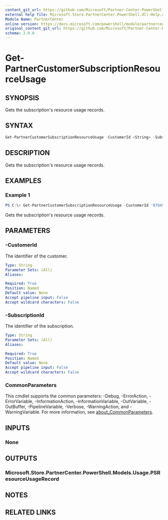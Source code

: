 ```yaml
---
content_git_url: https://github.com/Microsoft/Partner-Center-PowerShell/blob/master/docs/help/Get-PartnerCustomerSubscriptionResourceUsage.md
external help file: Microsoft.Store.PartnerCenter.PowerShell.dll-Help.xml
Module Name: PartnerCenter
online version: https://docs.microsoft.com/powershell/module/partnercenter/Get-PartnerCustomerSubscriptionResourceUsage
original_content_git_url: https://github.com/Microsoft/Partner-Center-PowerShell/blob/master/docs/help/Get-PartnerCustomerSubscriptionResourceUsage.md
schema: 2.0.0
---
```


# Get-PartnerCustomerSubscriptionResourceUsage

## SYNOPSIS
Gets the subscription's resource usage records.

## SYNTAX

```powershell
Get-PartnerCustomerSubscriptionResourceUsage -CustomerId <String> -SubscriptionId <String> [<CommonParameters>]
```

## DESCRIPTION
Gets the subscription's resource usage records.

## EXAMPLES

### Example 1
```powershell
PS C:\> Get-PartnerCustomerSubscriptionResourceUsage -CustomerId '87045e4b-ab69-4a8f-875a-af020b383bc6' -SubscriptionId 'd2a89f2d-1aa1-4f09-bc62-cefd8d0a005c'
```

Gets the subscription's resource usage records.

## PARAMETERS

### -CustomerId
The identifier of the customer.

```yaml
Type: String
Parameter Sets: (All)
Aliases:

Required: True
Position: Named
Default value: None
Accept pipeline input: False
Accept wildcard characters: False
```

### -SubscriptionId
The identifier of the subscription.

```yaml
Type: String
Parameter Sets: (All)
Aliases:

Required: True
Position: Named
Default value: None
Accept pipeline input: False
Accept wildcard characters: False
```

### CommonParameters
This cmdlet supports the common parameters: -Debug, -ErrorAction, -ErrorVariable, -InformationAction, -InformationVariable, -OutVariable, -OutBuffer, -PipelineVariable, -Verbose, -WarningAction, and -WarningVariable. For more information, see [about_CommonParameters](http://go.microsoft.com/fwlink/?LinkID=113216).

## INPUTS

### None

## OUTPUTS

### Microsoft.Store.PartnerCenter.PowerShell.Models.Usage.PSResourceUsageRecord

## NOTES

## RELATED LINKS
